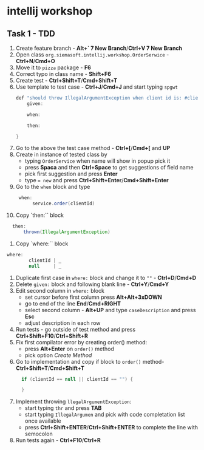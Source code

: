 # intellij workshop

## Task 1 - TDD
1. Create feature branch - **Alt+` 7 New Branch**/**Ctrl+V 7 New Branch**
1. Open class `org.siemasoft.intellij.workshop.OrderSerwice` - **Ctrl+N**/**Cmd+O**
1. Move it to `pizza` package - **F6**
1. Correct typo in class name - **Shift+F6**
1. Create test - **Ctrl+Shift+T**/**Cmd+Shift+T**
1. Use template to test case - **Ctrl+J**/**Cmd+J** and start typing `spgwt` 
    ```java
    def "should throw IllegalArgumentException when client id is: #clientId"() {
        given:

        when:

        then:
    
    }
    ```
1. Go to the above the test case method - **Ctrl+[**/**Cmd+[** and **UP**
1. Create in instance of tested class by
    * typing `OrderService` when name will show in popup pick it
    * press **Spaca** and then **Ctrl+Space** to get suggestions of field name
    * pick first suggestion and press **Enter**
    * type ` = new ` and press **Ctrl+Shift+Enter**/**Cmd+Shift+Enter**
 1. Go to the `when` block and type   
    ```java
     when:
          service.order(clientId)
    ```
1. Copy `then:`` block
```java
  then:
      thrown(IllegalArgumentException)
```
1. Copy `where:`` block  
```java
where:
        clientId | _
        null     | _
```        
1. Duplicate first case in `where:` block and change it to `""` - **Ctrl+D**/**Cmd+D**
1. Delete `given:` block and following blank line - **Ctrl+Y**/**Cmd+Y**
1. Edit second column in `where:` block 
    * set cursor before first column press **Alt+Alt+3xDOWN**
    * go to end of the line **End**/**Cmd+RIGHT**
    * select second column - **Alt+UP** and type `caseDescription` and press **Esc**
    * adjust description in each row
1. Run tests - go outside of test method and press **Ctrl+Shift+F10**/**Ctrl+Shift+R**
1. Fix first compilator error by creating order() method:
    * press **Alt+Enter** on ``order()`` method 
    * pick option *Create Method*
1. Go to implementation and copy if block to ``order()`` method- **Ctrl+Shift+T**/**Cmd+Shift+T**
    ```java
      if (clientId == null || clientId == "") {

      }
    ```
1. Implement throwing `llegalArgumentException`: 
    * start typing `thr` and press **TAB**
    * start typing `IllegalArgumen` and pick with code completation list once available
    * press  **Ctrl+Shift+ENTER**/**Ctrl+Shift+ENTER** to complete the line with semocolon
1. Run tests again -  **Ctrl+F10**/**Ctrl+R**    

